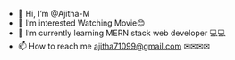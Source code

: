 - 👋 Hi, I’m @Ajitha-M
- 👀 I’m interested Watching Movie😊
- 🌱 I’m currently learning MERN stack web developer 💻💻
- 📫 How to reach me ajitha71099@gmail.com ✉✉✉✉

<!---
Ajitha-M/Ajitha-M is a ✨ special ✨ repository because its `README.md` (this file) appears on your GitHub profile.
You can click the Preview link to take a look at your changes.
--->

